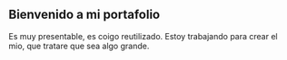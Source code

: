 ## Bienvenido  a mi portafolio

Es muy presentable, es coigo reutilizado. Estoy trabajando para crear el mio, que tratare que sea algo grande.

